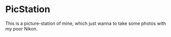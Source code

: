 # PicStation
This is a picture-station of  mine, which just wanna to take some photos with my poor Nikon.

